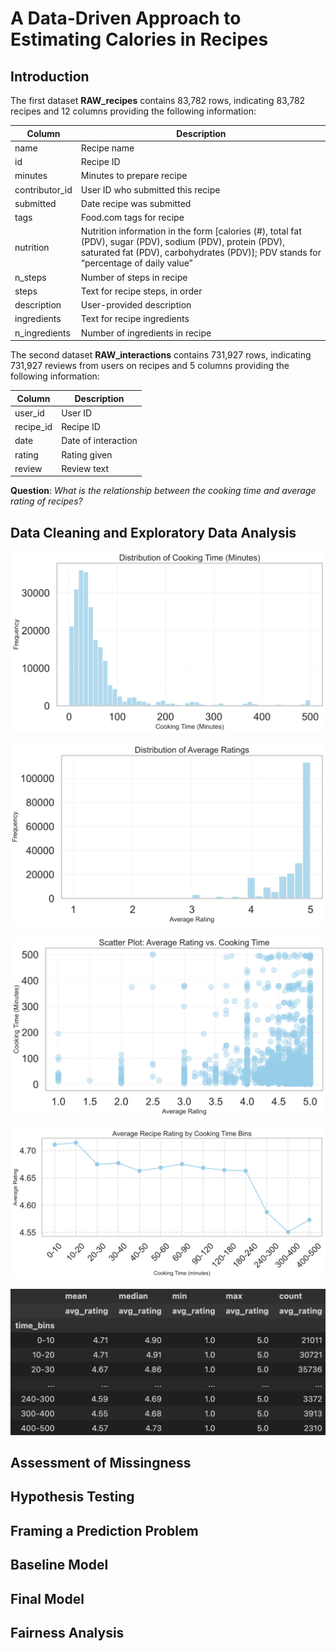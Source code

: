 # A Data-Driven Approach to Estimating Calories in Recipes

## Introduction

The first dataset **RAW_recipes** contains 83,782 rows, indicating 83,782 recipes and 12 columns providing the following information:

| Column           | Description                                                                                                                                       |
|------------------|---------------------------------------------------------------------------------------------------------------------------------------------------|
| name             | Recipe name                                                                                                                                       |
| id               | Recipe ID                                                                                                                                        |
| minutes          | Minutes to prepare recipe                                                                                                                        |
| contributor_id   | User ID who submitted this recipe                                                                                                                |
| submitted        | Date recipe was submitted                                                                                                                        |
| tags             | Food.com tags for recipe                                                                                                                         |
| nutrition        | Nutrition information in the form [calories (#), total fat (PDV), sugar (PDV), sodium (PDV), protein (PDV), saturated fat (PDV), carbohydrates (PDV)]; PDV stands for “percentage of daily value” |
| n_steps          | Number of steps in recipe                                                                                                                        |
| steps            | Text for recipe steps, in order                                                                                                                  |
| description      | User-provided description                                                                                                                        |
| ingredients      | Text for recipe ingredients                                                                                                                      |
| n_ingredients    | Number of ingredients in recipe                                                                                                                  |

The second dataset **RAW_interactions** contains 731,927 rows, indicating 731,927 reviews from users on recipes and 5 columns providing the following information:

| Column     | Description            |
|------------|------------------------|
| user_id    | User ID                |
| recipe_id  | Recipe ID              |
| date       | Date of interaction    |
| rating     | Rating given           |
| review     | Review text            |

**Question**: _What is the relationship between the cooking time and average rating of recipes?_

## Data Cleaning and Exploratory Data Analysis

![Distribution of cooking time](images/distribution%20of%20cooking%20time.jpg)

![Distribution of average ratings](images/distribution%20of%20average%20ratings.jpg)

![Average rating vs cooking time](images/average%20rating%20vs%20cooking%20time.jpg)

![Average recipe rating by cooking time bins](images/average%20recipe%20rating%20by%20cooking%20time%20bins.jpg)

![Pivot table aggregate](images/pivot%20table%20aggregate.jpg)

## Assessment of Missingness

## Hypothesis Testing

## Framing a Prediction Problem

## Baseline Model

## Final Model

## Fairness Analysis
